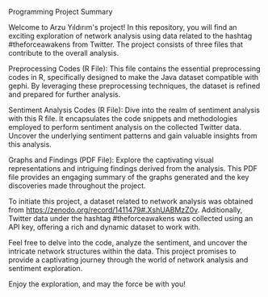 Programming Project Summary

Welcome to Arzu Yıldırım's project! In this repository, you will find an exciting exploration of network analysis using data related to the hashtag #theforceawakens from Twitter. The project consists of three files that contribute to the overall analysis.

Preprocessing Codes (R File): This file contains the essential preprocessing codes in R, specifically designed to make the Java dataset compatible with gephi. By leveraging these preprocessing techniques, the dataset is refined and prepared for further analysis.

Sentiment Analysis Codes (R File): Dive into the realm of sentiment analysis with this R file. It encapsulates the code snippets and methodologies employed to perform sentiment analysis on the collected Twitter data. Uncover the underlying sentiment patterns and gain valuable insights from this analysis.

Graphs and Findings (PDF File): Explore the captivating visual representations and intriguing findings derived from the analysis. This PDF file provides an engaging summary of the graphs generated and the key discoveries made throughout the project.

To initiate this project, a dataset related to network analysis was obtained from https://zenodo.org/record/1411479#.XshUABMzZ0v. Additionally, Twitter data under the hashtag #theforceawakens was collected using an API key, offering a rich and dynamic dataset to work with.

Feel free to delve into the code, analyze the sentiment, and uncover the intricate network structures within the data. This project promises to provide a captivating journey through the world of network analysis and sentiment exploration.

Enjoy the exploration, and may the force be with you!
